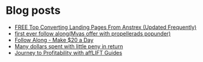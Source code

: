 # Blog posts
<!-- BLOG-POST-LIST:START -->
- [FREE Top Converting Landing Pages From Anstrex &lpar;Updated Frequently&rpar;](https://afflift.com/f/threads/free-top-converting-landing-pages-from-anstrex-updated-frequently.2596/)
- [first ever follow along&lpar;Mvas offer with propellerads popunder&rpar;](https://afflift.com/f/threads/first-ever-follow-along-mvas-offer-with-propellerads-popunder.10205/)
- [Follow Along - Make $20 a Day](https://afflift.com/f/threads/follow-along-make-20-a-day.10149/)
- [Many dollars spent with little peny in return](https://afflift.com/f/threads/many-dollars-spent-with-little-peny-in-return.10368/)
- [Journey to Profitability with affLIFT Guides](https://afflift.com/f/threads/journey-to-profitability-with-afflift-guides.10148/)
<!-- BLOG-POST-LIST:END -->
